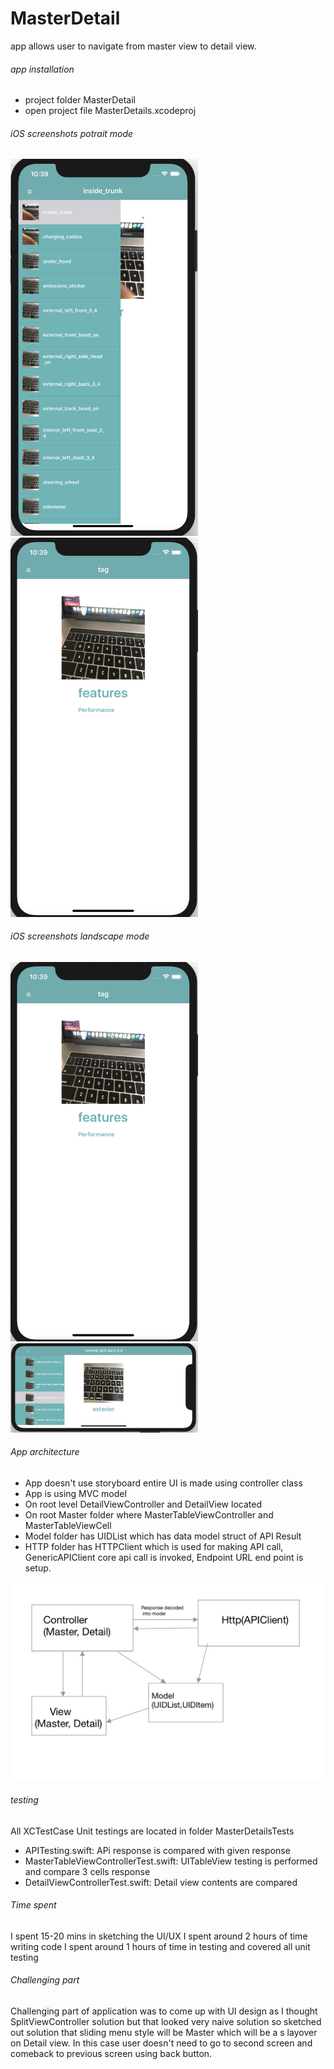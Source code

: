 # MasterDetail

app allows user to navigate from master view to detail view.
###### app installation
  - project folder MasterDetail
  - open project file MasterDetails.xcodeproj
 

###### iOS screenshots potrait mode
<img src="example1.png" width="300">  <img src="example2.png" width="300" style="margin-left:30">


###### iOS screenshots landscape mode
<img src="example2.png" width="300">  <img src="example3.png" width="300" style="margin-left:30">
    

###### App architecture
- App doesn't use storyboard entire UI is made using controller class
- App is using MVC model 
- On root level DetailViewController and DetailView located
- On root Master folder where MasterTableViewController and MasterTableViewCell
- Model folder has UIDList which has data model struct of API Result
- HTTP folder has HTTPClient which is used for making API call, GenericAPIClient core api call is invoked, Endpoint URL end point is setup.

![Architecture](architecture.png)



###### testing
All XCTestCase Unit testings are located in folder MasterDetailsTests
- APITesting.swift: APi response is compared with given response
- MasterTableViewControllerTest.swift: UITableView testing is performed and compare 3 cells response 
- DetailViewControllerTest.swift: Detail view contents are compared


###### Time spent
I spent 15-20 mins in sketching the UI/UX
I spent around 2 hours of time writing code
I spent around 1 hours of time in testing and covered all unit testing

###### Challenging part
Challenging part of application was to come up with UI design as I thought SplitViewController solution but that looked very naive solution
so sketched out solution that sliding menu style will be Master which will be a s layover on Detail view. In this case user doesn't need 
to go to second screen and comeback to previous screen using back button. 
